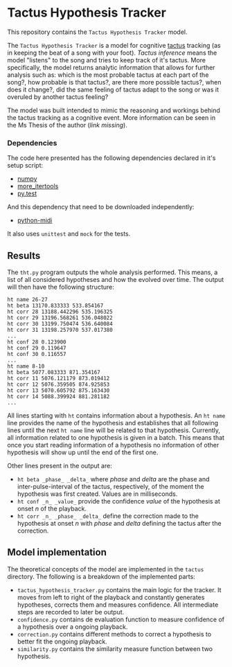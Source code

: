 # Tactus Hypothesis Tracker

This repository contains the `Tactus Hypothesis Tracker` model.

The `Tactus Hypothesis Tracker` is a model for cognitive 
[tactus](http://en.wikipedia.org/wiki/Pulse_%28music%29) tracking (as in
keeping the beat of a song with your foot). *Tactus inference* means the model
"listens" to the song and tries to keep track of it's tactus. More
specifically, the model returns analytic information that allows for further
analysis such as: which is the most probable tactus at each part of the song?,
how probable is that tactus?, are there more possible tactus?, when does it
change?, did the same feeling of tactus adapt to the song or was it overuled by
another tactus feeling?

The model was built intended to mimic the reasoning and workings behind the
tactus tracking as a cognitive event. More information can be seen in the Ms
Thesis of the author (*link missing*).


### Dependencies

The code here presented has the following dependencies declared in it's setup
script:

* [numpy](http://www.numpy.org/)
* [more_itertools](https://pypi.python.org/pypi/more-itertools)
* [py.test](https://pytest.org)

And this dependency that need to be downloaded independently:

* [python-midi](https://github.com/vishnubob/python-midi)


It also uses `unittest` and `mock` for the tests.

## Results

The `tht.py` program outputs the whole analysis performed. This means, a list
of all considered hypotheses and how the evolved over time. The output will
then have the following structure:

    ht name 26-27
    ht beta 13170.833333 533.854167
    ht corr 28 13188.442296 535.196325
    ht corr 29 13196.568261 536.048022
    ht corr 30 13199.750474 536.640084
    ht corr 31 13198.257970 537.017380
    ...
    ht conf 28 0.123900
    ht conf 29 0.119647
    ht conf 30 0.116557
    ...
    ht name 8-10
    ht beta 5077.083333 871.354167
    ht corr 11 5076.121179 873.019412
    ht corr 12 5076.359505 874.925853
    ht corr 13 5070.605792 875.163430
    ht corr 14 5088.399924 881.281182
    ...

All lines starting with `ht` contains information about a hypothesis. An `ht
name` line provides the name of the hypothesis and establishes that all
following lines until the next `ht name` line will be related to that
hypothesis. Currently, all information related to one hypothesis is given in a
batch. This means that once you start reading information of a hypothesis no
information of other hypothesis will show up until the end of the first one.

Other lines present in the output are:

* `ht beta _phase_ _delta_` where _phase_ and _delta_ are the phase and
    inter-pulse-interval of the tactus, respectively, of the moment the
    hypothesis was first created. Values are in milliseconds.
* `ht conf _n_ _value_` provide the confidence _value_ of the hypothesis at
    onset _n_ of the playback.
* `ht corr _n_ _phase_ _delta_` define the correction made to the hypothesis at
    onset _n_ with _phase_ and _delta_ defining the tactus after the
    correction.


## Model implementation 

The theoretical concepts of the model are implemented in the `tactus`
directory. The following is a breakdown of the implemented parts:

* `tactus_hypothesis_tracker.py` contains the main logic for the tracker. It
    moves from left to right of the playback and constantly generates
    hypotheses, corrects them and measures confidence. All intermediate steps
    are recorded to later be output.
* `confidence.py` contains de evaluation function to measure confidence of a
    hypothesis over a ongoing playback.
* `correction.py` contains different methods to correct a hypothesis to better
    fit the ongoing playback.
* `similarity.py` contains the similarity measure function between two
    hypothesis.
